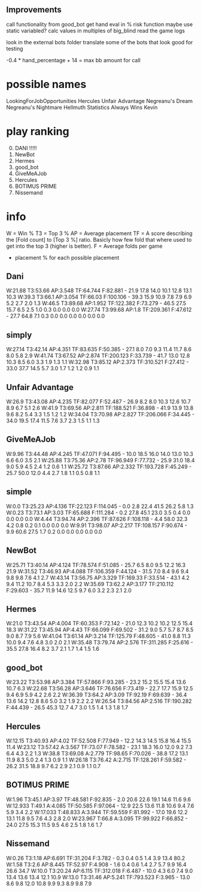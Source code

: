 ## Improvements
call functionality from good_bot
get hand eval in %
risk function
maybe use static variabled?
calc values in multiples of big_blind
read the game logs

look in the external bots folder
translate some of the bots that look good for testing

-0.4 * hand_percentage + 14 = max bb amount for call


# possible names
LookingForJobOpportunities
Hercules
Unfair Advantage
Negreanu's Dream
Negreanu's Nightmare
Hellmuth
Statistics Always Wins
Kevin

# play ranking
0. DANI !!!!!
1. NewBot
2. Hermes
3. good_bot
4. GiveMeAJob
5. Hercules
6. BOTIMUS PRIME
7. Nissemand

# info
W = Win %
T3 = Top 3 %
AP = Average placement
TF = A score describing the [Fold count] to [Top 3 %] ratio. Basicly how few fold that where used to get into the top 3 (higher is better).
F = Average folds per game
- placement % for each possible placement

## Dani
W:21.88  T3:53.66  AP:3.548  TF:64.744  F:82.881 - 21.9 17.8 14.0 10.1 12.8 13.1 10.3 
W:39.3  T3:66.1  AP:3.054  TF:66.03  F:100.106 - 39.3 15.9 10.9 7.8 7.9 6.9 5.2 2.7 2.0 1.3 
W:46.5  T3:89.68  AP:1.952  TF:122.382  F:73.279 - 46.5 27.5 15.7 6.5 2.5 1.0 0.3 0.0 0.0 0.0 
W:27.74  T3:99.68  AP:1.8  TF:209.361  F:47.612 - 27.7 64.8 7.1 0.3 0.0 0.0 0.0 0.0 0.0 0.0 

## simply
W:27.14  T3:42.14  AP:4.351  TF:83.635  F:50.385 - 27.1 8.0 7.0 9.3 11.4 11.7 8.6 8.0 5.8 2.9 
W:41.74  T3:67.52  AP:2.874  TF:200.123  F:33.739 - 41.7 13.0 12.8 10.3 8.5 6.0 3.3 1.9 1.3 1.1 
W:32.98  T3:85.12  AP:2.373  TF:310.521  F:27.412 - 33.0 37.7 14.5 5.7 3.0 1.7 1.2 1.2 0.9 1.1 
## Unfair Advantage
W:26.9  T3:43.08  AP:4.235  TF:82.077  F:52.487 - 26.9 8.2 8.0 10.3 12.6 10.7 8.9 6.7 5.1 2.6 
W:41.9  T3:69.56  AP:2.811  TF:188.521  F:36.898 - 41.9 13.9 13.8 9.6 8.2 5.4 3.3 1.5 1.2 1.2 
W:34.04  T3:70.98  AP:2.827  TF:206.066  F:34.445 - 34.0 19.5 17.4 11.5 7.6 3.7 2.3 1.5 1.1 1.3 
## GiveMeAJob
W:9.96  T3:44.48  AP:4.245  TF:47.071  F:94.495 - 10.0 18.5 16.0 14.0 13.0 10.3 6.6 6.0 3.5 2.1 
W:25.88  T3:75.36  AP:2.78  TF:96.949  F:77.732 - 25.9 31.0 18.4 9.0 5.9 4.5 2.4 1.2 0.6 1.1 
W:25.72  T3:87.66  AP:2.332  TF:193.728  F:45.249 - 25.7 50.0 12.0 4.4 2.7 1.8 1.1 0.5 0.8 1.1 
## simple
W:0.0  T3:25.23  AP:4.136  TF:22.123  F:114.045 - 0.0 2.8 22.4 41.5 26.2 5.8 1.3
W:0.23  T3:73.1  AP:3.03  TF:65.688  F:111.284 - 0.2 27.8 45.1 23.0 3.5 0.4 0.0 0.0 0.0 0.0
W:4.44  T3:94.74  AP:2.396  TF:87.626  F:108.118 - 4.4 58.0 32.3 4.2 0.8 0.2 0.1 0.0 0.0 0.0
W:9.91  T3:98.07  AP:2.217  TF:108.157  F:90.674 - 9.9 60.6 27.5 1.7 0.2 0.0 0.0 0.0 0.0 0.0
## NewBot
W:25.71  T3:40.14  AP:4.124  TF:78.574  F:51.085 - 25.7 6.5 8.0 9.5 12.2 16.3 21.9
W:31.52  T3:46.93  AP:4.088  TF:106.359  F:44.124 - 31.5 7.0 8.4 9.6 9.4 9.8 9.8 7.6 4.1 2.7 
W:43.14  T3:56.75  AP:3.329  TF:169.33  F:33.514 - 43.1 4.2 9.4 11.2 10.7 8.4 5.3 3.3 2.0 2.2 
W:35.69  T3:62.2  AP:3.177  TF:210.112  F:29.603 - 35.7 11.9 14.6 12.5 9.7 6.0 3.2 2.3 2.1 2.0 
## Hermes
W:21.0  T3:43.54  AP:4.004  TF:60.353  F:72.142 - 21.0 12.3 10.2 10.2 12.5 15.4 18.3
W:31.22  T3:45.94  AP:4.43  TF:66.099  F:69.502 - 31.2 9.0 5.7 5.7 8.7 8.5 9.0 8.7 7.9 5.6 
W:41.04  T3:61.14  AP:3.214  TF:125.79  F:48.605 - 41.0 8.8 11.3 10.0 9.4 7.6 4.8 3.0 2.0 2.1 
W:35.48  T3:79.74  AP:2.576  TF:311.285  F:25.616 - 35.5 27.8 16.4 8.2 3.7 2.1 1.7 1.4 1.5 1.6 
## good_bot
W:23.22  T3:53.98  AP:3.384  TF:57.866  F:93.285 - 23.2 15.2 15.5 15.4 13.6 10.7 6.3
W:22.68  T3:56.28  AP:3.646  TF:76.656  F:73.419 - 22.7 17.7 15.9 12.5 9.4 6.9 5.9 4.2 2.6 2.2 
W:36.39  T3:64.2  AP:3.09  TF:92.19  F:69.639 - 36.4 13.6 14.2 12.8 8.6 5.0 3.2 1.9 2.2 2.2 
W:26.54  T3:84.56  AP:2.516  TF:190.282  F:44.439 - 26.5 45.3 12.7 4.7 3.0 1.5 1.4 1.3 1.8 1.7 
## Hercules
W:12.15  T3:40.93  AP:4.02  TF:52.508  F:77.949 - 12.2 14.3 14.5 15.8 16.4 15.5 11.4
W:23.12  T3:57.42  A:3.567  TF:73.07  F:78.582 - 23.1 18.3 16.0 12.0 9.2 7.3 6.4 4.3 2.2 1.3
W:38.8  T3:69.08  A:2.779  TF:98.65  F:70.026 - 38.8 17.2 13.1 11.9 8.3 5.0 2.4 1.3 0.9 1.1
W:26.18  T3:76.42  A:2.715  TF:128.261  F:59.582 - 26.2 31.5 18.8 9.7 6.2 2.9 2.1 0.9 1.1 0.7
## BOTIMUS PRIME
W:1.96  T3:45.1  AP:3.97  TF:48.581  F:92.835 - 2.0 20.6 22.6 19.1 14.6 11.6 9.6
W:12.933  T:49.1    A:4.085 TF:50.585 F:97.064 - 12.9 22.5 13.6 11.8 10.6 9.4 7.6 5.9 3.4 2.2 
W:17.033  T:48.833  A:3.944 TF:59.559 F:81.992 - 17.0 19.6 12.2 13.1 11.8 9.5 7.6 4.3 2.8 2.0 
W:23.967  T:66.8    A:3.095 TF:99.922 F:66.852 - 24.0 27.5 15.3 11.5 9.5  4.6 2.5 1.8 1.6 1.7

## Nissemand
W:0.26  T3:1.18  AP:6.691  TF:31.204  F:3.782 - 0.3 0.4 0.5 1.4 3.9 13.4 80.2
W:1.58  T3:2.6  AP:8.445  TF:52.97  F:4.908 - 1.6 0.4 0.6 1.4 2.7 5.7 9.9 16.4 26.6 34.7
W:10.0  T3:20.24  AP:6.115  TF:312.018  F:6.487 - 10.0 4.3 6.0 7.4 9.0 13.4 13.6 13.4 12.1 10.9
W:13.0  T3:31.46  AP:5.241  TF:793.523  F:3.965 - 13.0 8.6 9.8 12.0 10.8 9.9 9.3 8.9 9.8 7.9 
